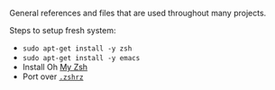 General references and files that are used throughout many projects.

Steps to setup fresh system:

* `sudo apt-get install -y zsh`
* `sudo apt-get install -y emacs`
* Install Oh [My Zsh](https://github.com/robbyrussell/oh-my-zsh)
* Port over [`.zshrz`](https://github.com/pajtai/Reference/blob/master/.zshrc)
